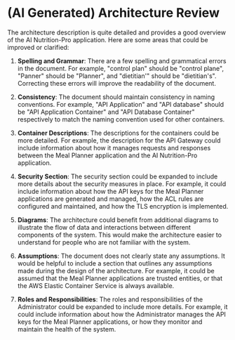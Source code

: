 # (AI Generated) Architecture Review

The architecture description is quite detailed and provides a good overview of the AI Nutrition-Pro application. Here are some areas that could be improved or clarified:

1. **Spelling and Grammar**: There are a few spelling and grammatical errors in the document. For example, "control plan" should be "control plane", "Panner" should be "Planner", and "dietitian'" should be "dietitian's". Correcting these errors will improve the readability of the document.

2. **Consistency**: The document should maintain consistency in naming conventions. For example, "API Application" and "API database" should be "API Application Container" and "API Database Container" respectively to match the naming convention used for other containers.

3. **Container Descriptions**: The descriptions for the containers could be more detailed. For example, the description for the API Gateway could include information about how it manages requests and responses between the Meal Planner application and the AI Nutrition-Pro application.

4. **Security Section**: The security section could be expanded to include more details about the security measures in place. For example, it could include information about how the API keys for the Meal Planner applications are generated and managed, how the ACL rules are configured and maintained, and how the TLS encryption is implemented.

5. **Diagrams**: The architecture could benefit from additional diagrams to illustrate the flow of data and interactions between different components of the system. This would make the architecture easier to understand for people who are not familiar with the system.

6. **Assumptions**: The document does not clearly state any assumptions. It would be helpful to include a section that outlines any assumptions made during the design of the architecture. For example, it could be assumed that the Meal Planner applications are trusted entities, or that the AWS Elastic Container Service is always available.

7. **Roles and Responsibilities**: The roles and responsibilities of the Administrator could be expanded to include more details. For example, it could include information about how the Administrator manages the API keys for the Meal Planner applications, or how they monitor and maintain the health of the system.